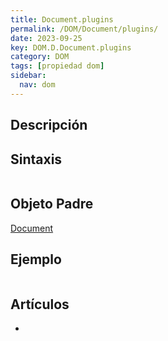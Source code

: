 ```yaml
---
title: Document.plugins
permalink: /DOM/Document/plugins/
date: 2023-09-25
key: DOM.D.Document.plugins
category: DOM
tags: [propiedad dom]
sidebar:
  nav: dom
---
```


## Descripción


## Sintaxis


```javascript

```


## Objeto Padre


[Document](https://www.w3api.com/DOM/Document/)


## Ejemplo


```javascript

```


## Artículos

- 
